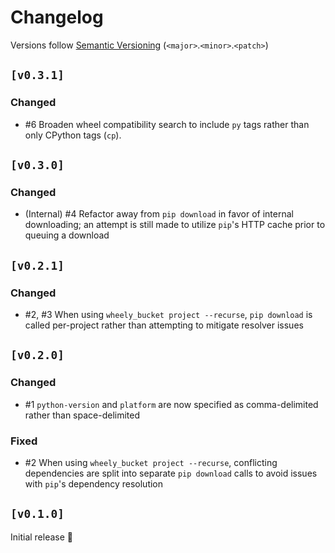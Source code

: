 # Changelog

Versions follow [Semantic Versioning](https://semver.org/spec/v2.0.0.html) (`<major>`.`<minor>`.`<patch>`)

## `[v0.3.1]`

### Changed

* #6 Broaden wheel compatibility search to include `py` tags rather than only CPython tags (`cp`).

## `[v0.3.0]`

### Changed

* (Internal) #4 Refactor away from `pip download` in favor of internal downloading; an attempt is still made to utilize `pip`'s HTTP cache prior to queuing a download

## `[v0.2.1]`

### Changed

* #2, #3 When using `wheely_bucket project --recurse`, `pip download` is called per-project rather than attempting to mitigate resolver issues

## `[v0.2.0]`

### Changed

* #1 `python-version` and `platform` are now specified as comma-delimited rather than space-delimited

### Fixed

* #2 When using `wheely_bucket project --recurse`, conflicting dependencies are split into separate `pip download` calls to avoid issues with `pip`'s dependency resolution

## `[v0.1.0]`

Initial release 🎉
